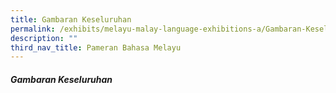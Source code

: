 ```yaml
---
title: Gambaran Keseluruhan
permalink: /exhibits/melayu-malay-language-exhibitions-a/Gambaran-Keseluruhan
description: ""
third_nav_title: Pameran Bahasa Melayu
---
```



<h5><strong> Gambaran Keseluruhan </strong>
</h5>